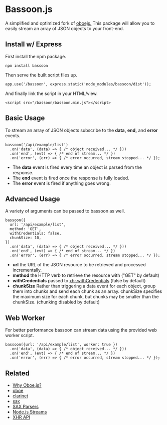# Bassoon.js
A simplified and optimized fork of [oboejs.](http://oboejs.com/) This package will allow you to easily stream an array of JSON objects to your front-end.

## Install w/ Express
First install the npm package.
```
npm install bassoon
```
Then serve the built script files up.
```
app.use('/bassoon', express.static('node_modules/bassoon/dist'));
```
And finally link the script in your HTML/view.
```
<script src="/bassoon/bassoon.min.js"></script>
```

## Basic Usage
To stream an array of JSON objects subscribe to the **data,** **end,** and **error** events.

```
bassoon('/api/example/list')
  .on('data', (data) => { /* object received... */ }))
  .on('end', (evt) => { /* end of stream... */ })
  .on('error', (err) => { /* error occurred, stream stopped... */ });
```

- The **data** event is fired every time an object is parsed from the response.
- The **end** event is fired once the response is fully loaded.
- The **error** event is fired if anything goes wrong.

## Advanced Usage
A variety of arguments can be passed to bassoon as well.

```
bassoon({
  url: '/api/example/list',
  method: 'GET',
  withCredentials: false,
  chunkSize: 10,
})
  .on('data', (data) => { /* object received... */ }))
  .on('end', (evt) => { /* end of stream... */ })
  .on('error', (err) => { /* error occurred, stream stopped... */ });
```

- **url** the URL of the JSON resource to be retrieved and processed incrementally.
- **method** the HTTP verb to retrieve the resource with ("GET" by default)
- **withCredentials** passed to [xhr.withCredentials](https://developer.mozilla.org/en-US/docs/Web/API/XMLHttpRequest/withCredentials) (false by default)
- **chunkSize** Rather than triggering a data event for each object, group them into chunks and send each chunk as an array. chunkSize specifies the maximum size for each chunk, but chunks may be smaller than the chunkSize. (chunking disabled by default)

## Web Worker
For better performance bassoon can stream data using the provided web worker script.

```
bassoon({url: '/api/example/list', worker: true })
  .on('data', (data) => { /* object received... */ }))
  .on('end', (evt) => { /* end of stream... */ })
  .on('error', (err) => { /* error occurred, stream stopped... */ });
```

## Related
- [Why Oboe.js?](http://oboejs.com/why)
- [oboe](https://www.npmjs.com/package/oboe)
- [clarinet](https://www.npmjs.com/package/clarinet)
- [sax](https://www.npmjs.com/package/sax)
- [SAX Parsers](https://docs.oracle.com/javase/tutorial/jaxp/sax/parsing.html)
- [Node.js Streams](https://nodejs.dev/learn/nodejs-streams)
- [XHR API](https://hpbn.co/xmlhttprequest/)
